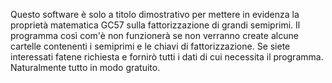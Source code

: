 Questo software è solo a titolo dimostrativo per mettere in evidenza la proprietà matematica GC57 sulla fattorizzazione di grandi semiprimi.
Il programma così com'è non funzionerà se non verranno create alcune cartelle contenenti i semiprimi e le chiavi di fattorizzazione. Se siete interessati fatene richiesta e fornirò tutti i dati di cui necessita il programma. Naturalmente tutto in modo gratuito.
